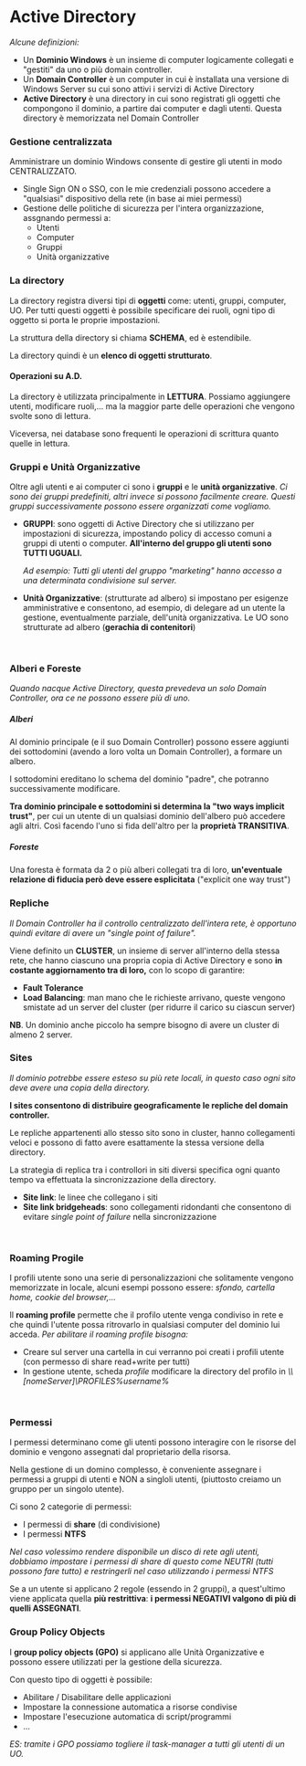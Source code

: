 # Active Directory
*Alcune definizioni:*

- Un **Dominio Windows** è un insieme di computer logicamente collegati e "gestiti" da uno o più domain controller.
- Un **Domain Controller** è un computer in cui è installata una versione di Windows Server su cui sono attivi i servizi di Active Directory
- **Active Directory** è una directory in cui sono registrati gli oggetti che compongono il dominio, a partire dai computer e dagli utenti. Questa directory è memorizzata nel Domain Controller

### Gestione centralizzata
Amministrare un dominio Windows consente di gestire gli utenti in modo CENTRALIZZATO.
- Single Sign ON o SSO, con le mie credenziali possono accedere a "qualsiasi" dispositivo della rete (in base ai miei permessi)
- Gestione delle politiche di sicurezza per l'intera organizzazione, assgnando permessi a:
	- Utenti
	- Computer
	- Gruppi
	- Unità organizzative 

### La directory
La directory registra diversi tipi di **oggetti** come: utenti, gruppi, computer, UO. Per tutti questi oggetti è possibile specificare dei ruoli, ogni tipo di oggetto si porta le proprie impostazioni.

La struttura della directory si chiama **SCHEMA**, ed è estendibile.

La directory quindi è un **elenco di oggetti strutturato**.

#### Operazioni su A.D.
La directory è utilizzata principalmente in **LETTURA**. Possiamo aggiungere utenti, modificare ruoli,... ma la maggior parte delle operazioni che vengono svolte sono di lettura.

Viceversa, nei database sono frequenti le operazioni di scrittura quanto quelle in lettura.
<br>

### Gruppi e Unità Organizzative
Oltre agli utenti e ai computer ci sono i **gruppi** e le **unità organizzative**.
*Ci sono dei gruppi predefiniti, altri invece si possono facilmente creare. Questi gruppi successivamente possono essere organizzati come vogliamo.* 

- **GRUPPI**: sono oggetti di Active Directory che si utilizzano per impostazioni di sicurezza, impostando policy di accesso comuni a gruppi di utenti o computer. **All'interno del gruppo gli utenti sono TUTTI UGUALI.**

	*Ad esempio: Tutti gli utenti del gruppo "marketing" hanno accesso a una determinata condivisione sul server.*

- **Unità Organizzative**: (strutturate ad albero) si impostano per esigenze amministrative e consentono, ad esempio, di delegare ad un utente la gestione, eventualmente parziale, dell'unità organizzativa. Le UO sono strutturate ad albero (**gerachia di contenitori**)
<br>

### Alberi e Foreste
*Quando nacque Active Directory, questa prevedeva un solo Domain Controller, ora ce ne possono essere più di uno.*

##### Alberi
Al dominio principale (e il suo Domain Controller) possono essere aggiunti dei sottodomini (avendo a loro volta un Domain Controller), a formare un albero.

I sottodomini ereditano lo schema del dominio "padre", che potranno successivamente modificare.

**Tra dominio principale e sottodomini si determina la "two ways implicit trust"**, per cui un utente di un qualsiasi dominio dell'albero può accedere agli altri. Così facendo l'uno si fida dell'altro per la **proprietà TRANSITIVA**.

##### Foreste
Una foresta è formata da 2 o più alberi collegati tra di loro, **un'eventuale relazione di fiducia però deve essere esplicitata** ("explicit one way trust")
<br>

### Repliche
*Il Domain Controller ha il controllo centralizzato dell'intera rete, è opportuno quindi evitare di avere un "single point of failure".*

Viene definito un **CLUSTER**, un insieme di server all'interno della stessa rete, che hanno ciascuno una propria copia di Active Directory e sono **in costante aggiornamento tra di loro,** con lo scopo di garantire:
- **Fault Tolerance**
- **Load Balancing**: man mano che le richieste arrivano, queste vengono smistate ad un server del cluster (per ridurre il carico su ciascun server)

**NB**. Un dominio anche piccolo ha sempre bisogno di avere un cluster di almeno 2 server.
<br>

### Sites
*Il dominio potrebbe essere esteso su più rete locali, in questo caso ogni sito deve avere una copia della directory.*

**I sites consentono di distribuire geograficamente le repliche del domain controller.**

Le repliche appartenenti allo stesso sito sono in cluster, hanno collegamenti veloci e possono di fatto avere esattamente la stessa versione della directory.

La strategia di replica tra i controllori in siti diversi specifica ogni quanto tempo va effettuata la sincronizzazione della directory.

- **Site link**: le linee che collegano i siti
- **Site link bridgeheads**: sono collegamenti ridondanti che consentono di evitare *single point of failure* nella sincronizzazione
<br>

### Roaming Progile
I profili utente sono una serie di personalizzazioni che solitamente vengono memorizzate in locale, alcuni esempi possono essere: *sfondo, cartella home, cookie del browser,...*

Il **roaming profile** permette che il profilo utente venga condiviso in rete e che quindi l'utente possa ritrovarlo in qualsiasi computer del dominio lui acceda.
*Per abilitare il roaming profile bisogna:*
- Creare sul server una cartella in cui verranno poi creati i profili utente (con permesso di share read+write per tutti)
- In gestione utente, scheda *profile* modificare la directory del profilo in 
	*\\\\[nomeServer]\PROFILES\%username%*
<br>

### Permessi
I permessi determinano come gli utenti possono interagire con le risorse del dominio e vengono assegnati dal proprietario della risorsa.

Nella gestione di un domino complesso, è conveniente assegnare i permessi a gruppi di utenti e NON a singloli utenti, (piuttosto creiamo un gruppo per un singolo utente).

Ci sono 2 categorie di permessi:
- I permessi di **share** (di condivisione)
- I permessi **NTFS**

*Nel caso volessimo rendere disponibile un disco di rete agli utenti, dobbiamo impostare i permessi di share di questo come NEUTRI (tutti possono fare tutto) e restringerli nel caso utilizzando i permessi NTFS*

Se a un utente si applicano 2 regole (essendo in 2 gruppi), a quest'ultimo viene applicata quella **più restrittiva**: **i permessi NEGATIVI valgono di più di quelli ASSEGNATI**.
<br>

### Group Policy Objects
I **group policy objects (GPO)** si applicano alle Unità Organizzative e possono essere utilizzati per la gestione della sicurezza.

Con questo tipo di oggetti è possibile:
- Abilitare / Disabilitare delle applicazioni
- Impostare la connessione automatica a risorse condivise
- Impostare l'esecuzione automatica di script/programmi
- ...

*ES: tramite i GPO possiamo togliere il task-manager a tutti gli utenti di un UO.*